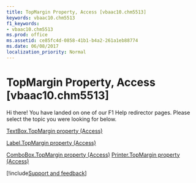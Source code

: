 ```yaml
---
title: TopMargin Property, Access [vbaac10.chm5513]
keywords: vbaac10.chm5513
f1_keywords:
- vbaac10.chm5513
ms.prod: office
ms.assetid: ce85fc4d-0858-41b1-b4a2-261a1eb88774
ms.date: 06/08/2017
localization_priority: Normal
---
```



# TopMargin Property, Access [vbaac10.chm5513]

Hi there! You have landed on one of our F1 Help redirector pages. Please select the topic you were looking for below.

[TextBox.TopMargin property (Access)](https://msdn.microsoft.com/library/cd56b2b2-8bb5-b3cf-bacf-13d311e5479b%28Office.15%29.aspx)

[Label.TopMargin property (Access)](https://msdn.microsoft.com/library/95432167-4b75-ba84-a75d-57ad3cab35b9%28Office.15%29.aspx)

[ComboBox.TopMargin property (Access)](https://msdn.microsoft.com/library/fe3a17d8-c345-6dc6-5b26-5fc6f06632ac%28Office.15%29.aspx)
[Printer.TopMargin property (Access)](https://msdn.microsoft.com/library/e0dcc6bf-14eb-17b0-df5e-c3de101b8fb7%28Office.15%29.aspx)

[!include[Support and feedback](~/includes/feedback-boilerplate.md)]